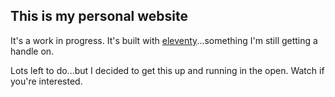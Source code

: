 ## This is my personal website

It's a work in progress. It's built with [eleventy](https://www.11ty.dev/)...something I'm still getting a handle on.

Lots left to do...but I decided to get this up and running in the open. Watch if you're interested.
